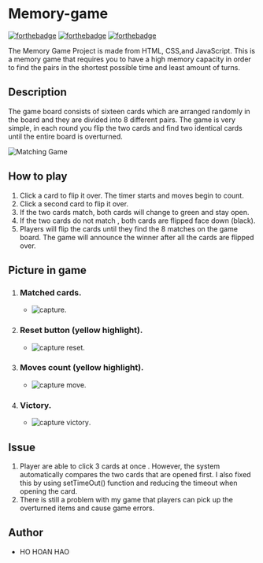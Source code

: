 # Memory-game
[![forthebadge](https://forthebadge.com/images/badges/uses-html.svg)](https://forthebadge.com)   [![forthebadge](https://forthebadge.com/images/badges/uses-css.svg)](https://forthebadge.com)  [![forthebadge](https://forthebadge.com/images/badges/made-with-javascript.svg)](https://forthebadge.com)

The Memory Game Project is made from HTML, CSS,and JavaScript. This is a memory game that requires you to have a high memory capacity in order to find the pairs in the shortest possible time and least amount of turns.


## Description
The game board consists of sixteen cards which are arranged randomly in the board and they are divided into 8 different pairs. The game is very simple, in each round you flip the two cards and find two identical cards until the entire board is overturned.

![Matching Game](https://camo.githubusercontent.com/62bfca8e77f922085615c2304f324f448d691c5c/68747470733a2f2f64313768323774366835313561352e636c6f756466726f6e742e6e65742f746f706865722f323031372f46656272756172792f35383962623937325f73637265656e2d73686f742d323031372d30322d30372d61742d332e30332e31352d706d2f73637265656e2d73686f742d323031372d30322d30372d61742d332e30332e31352d706d2e706e67)

## How to play  


1. Click a card to flip it over. The timer starts and moves begin to count.
2. Click a second card to flip it over.
3. If the two cards match, both cards will change to green and stay open.
4. If the two cards do not match , both cards are flipped face down (black).
5. Players will flip the cards until they find the 8 matches on the game board. The game will announce the winner after all the cards are flipped over.

## Picture in game
1. ### Matched cards.
    - ![capture](https://user-images.githubusercontent.com/37636748/38788205-19a982f6-40f8-11e8-8974-5ed9267dd51a.PNG).
2. ### Reset button (yellow highlight).
    - ![capture reset](https://user-images.githubusercontent.com/37636748/38788358-e06aed12-40f8-11e8-8b20-a7e0f3cb0349.PNG).
3. ### Moves count (yellow highlight).
    - ![capture move](https://user-images.githubusercontent.com/37636748/38788388-048cf104-40f9-11e8-922b-3b7a66bd7155.PNG).
4. ### Victory.
    - ![capture victory](https://user-images.githubusercontent.com/37636748/38788426-30855346-40f9-11e8-8cd2-01c578d5f996.PNG).
## Issue
1. Player are able to click 3 cards at once . However, the system automatically compares the two cards that are opened first. I also fixed this by using setTimeOut() function and reducing the timeout when opening the card.
2. There is still a problem with my game that players can pick up the overturned items and cause game errors.
## Author
* HO HOAN HAO

